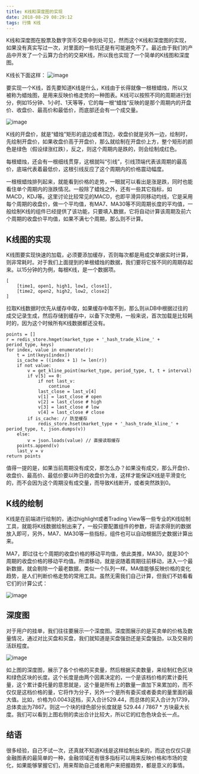 ```yaml
---
title: K线和深度图的实现
date: 2018-08-29 08:29:12
tags: 行情 K线
---
```

K线和深度图在股票及数字货币交易中到处可见，然而这个K线和深度图的实现，如果没有真实写过一次，对里面的一些坑还是有可能避免不了。最近由于我们的产品中开发了一个云算力合约的交易K线，所以我也实现了一个简单的K线图和深度图。

K线长下面这样：
![image](https://user-images.githubusercontent.com/1180416/39085992-d4ef78bc-45bd-11e8-87ba-1db9bc2b0eb8.png)

要实现一个K线，首先要知道K线是什么，K线由于长得就像一根根蜡烛，所以又被称为蜡烛图，是用来反映价格走势的一种图表。K线可以按照不同的周期进行划分，例如15分钟、1小时、1天等等，它的每一根“蜡烛”反映的是那个周期内的开盘价、收盘价、最高价和最低价，而底部还会有一个成交量。

![image](https://user-images.githubusercontent.com/1180416/39085996-e1006616-45bd-11e8-8227-eda209da1424.png)

K线的开盘价，就是“蜡烛”矩形的底边或者顶边，收盘价就是另外一边，绘制时，先绘制开盘价，如果收盘价高于开盘价，那么就绘制在开盘价上方，整个矩形的颜色是绿色（假设绿涨红跌），反之，则这个周期内是跌的，则会绘制成红色。

每根蜡烛，还会有一根细线贯穿，这根就叫“引线”，引线顶端代表该周期的最高价，底端代表着最低价，这根引线反应了这个周期内的价格震动幅度。

一根根蜡烛排列起来，就能看到价格的走势，一眼就可以看出是涨是跌，同时也能看住单个周期内的涨跌情况。一般除了蜡烛之外，还有一些其它指标，如MACD，KDJ等。这里讨论比较常见的MACD，也即平滑异同移动均线，它是采用每个周期的收盘价，做一个平均值，有MA7、MA30等不同周期长度的平均值，一般绘制K线的组件已经提供了该功能，只要填入数据，它将自动计算该周期及前六个周期的收盘价平均值，如果不满七个周期，那么则不计算。

## K线图的实现
K线图要实现快速的加载，必须要添加缓存，否则每次都是用成交单据实时计算，则非常耗时。对于我们上面提到的单根蜡烛的数据，我们要将它按不同的周期存起来。以15分钟的为例，每根K线，是一个数据项。
```
[
    [time1, open1, high1, low1, close1],
    [time2, open2, high2, low2, close2]
]
```
拉取K线数据时优先从缓存中取，如果缓存中取不到，那么则从DB中根据过往的成交记录生成，然后存储到缓存中，以备下次使用，一般来说，首次加载是比较耗时的，因为这个时候所有K线数据都还没有。
```
points = []
r = redis_store.hmget(market_type + '_hash_trade_kline_' + period_type, keys)
for index, value in enumerate(r):
    t = int(keys[index])
    is_cache = ((index + 1) != len(r))
    if not value:
        v = get_kline_point(market_type, period_type, t, t + interval)
        if v[5] == 0:
            if not last_v:
                continue
            last_close = last_v[4]
            v[1] = last_close # open
            v[2] = last_close # high
            v[3] = last_close # low
            v[4] = last_close # close
        if is_cache: // 防至缓存
            redis_store.hset(market_type + '_hash_trade_kline_' + period_type, t, json.dumps(v))
    else:
        v = json.loads(value) // 直接读取缓存
    points.append(v)
    last_v = v
return points
```
值得一提的是，如果当前周期没有成交，那怎么办？如果没有成交，那么开盘价、收盘价、最高价、最低价要以昨日的收盘价为准，这样才能保证K线是平滑变化的，而不会因为这个周期没有成交量，而导致K线断开，或者突然跌到0。

## K线的绘制
K线是在前端进行绘制的，通过highlight或者Trading View等一些专业的K线绘制工具，就能将K线数据绘制出来了，一般只要配置组件的参数，将请求得到的数据放入即可，另外，MA7、MA30等一些指标，组件也可以自动根据历史数据计算出来。

MA7，即过往七个周期的收盘价格的移动平均值，依此类推，MA30，就是30个周期的收盘价格的移动平均值。所谓移动，就是说随着周期往前移动，进入一个最新数据，就会剔除一个最老数据，类似一个队列一样。MA值能够反映价格的变化趋势，是人们判断价格走势的常用工具。虽然无需我们自己计算，但我们不妨看看它们的计算公式：

![image](https://user-images.githubusercontent.com/1180416/39086035-5d803b30-45be-11e8-85f4-753d5394270e.png)

## 深度图
对于用户的挂单，我们往往要展示一个深度图。深度图展示的是买卖单的价格及数量情况，通过对比买盘和买盘，我们就知道是买盘强劲还是买盘强劲，以及交易的活跃程度。

![image](https://user-images.githubusercontent.com/1180416/39086038-675aa3ac-45be-11e8-99c7-85215d158fd8.png)

如上图的深度图，展示了各个价格的买卖量，然后根据买卖数量，来绘制红色区块和绿色区块的长度。这个长度是由两个因素决定的，一个是该档价格的累计委托量，这个累计委托量的意思就是，这个量是所有上的数量一直加下来累加的，而不仅仅是这档价格的量，它将作为分子，另外一个是所有委买或者委卖的量里面的最大值。比如，价格为0.0043这档，买入合计529.44，而总体的买入合计为1739，总体卖出为7867。则这一个块的绿色部分长度就是 529.44 / 7867 * 方块最大长度。我们可以看到上图右侧的卖出合计比较大，所以它的红色色块会长一点。

## 结语
很多经验，自己不试一次，还真就不知道K线是这样绘制出来的，而这也仅仅只是金融图表的最简单的一种，金融领域还有很多指标可以用来反映价格和市场的变化，如果能够掌握它们，用来帮助自己或者用户来把握趋势，都是意义的事情。

